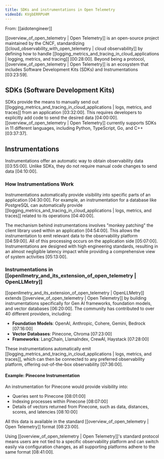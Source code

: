 ```yaml
---
title: SDKs and instrumentations in Open Telemetry
videoId: KVgbERRPU4M
---
```


From: [[aidotengineer]] <br/> 

[[overview_of_open_telemetry | Open Telemetry]] is an open-source project maintained by the CNCF, standardizing [[cloud_observability_with_open_telemetry | cloud observability]] by defining how to handle [[logging_metrics_and_tracing_in_cloud_applications | logging, metrics, and tracing]] <a class="yt-timestamp" data-t="00:28:00">[00:28:00]</a>. Beyond being a protocol, [[overview_of_open_telemetry | Open Telemetry]] is an ecosystem that includes Software Development Kits (SDKs) and Instrumentations <a class="yt-timestamp" data-t="03:23:59">[03:23:59]</a>.

## SDKs (Software Development Kits)

SDKs provide the means to manually send out [[logging_metrics_and_tracing_in_cloud_applications | logs, metrics, and traces]] from an application <a class="yt-timestamp" data-t="03:32:00">[03:32:00]</a>. This requires developers to explicitly add code to send the desired data <a class="yt-timestamp" data-t="04:00:00">[04:00:00]</a>. [[overview_of_open_telemetry | Open Telemetry]] currently supports SDKs in 11 different languages, including Python, TypeScript, Go, and C++ <a class="yt-timestamp" data-t="03:37:37">[03:37:37]</a>.

## Instrumentations

Instrumentations offer an automatic way to obtain observability data <a class="yt-timestamp" data-t="03:55:00">[03:55:00]</a>. Unlike SDKs, they do not require manual code changes to send data <a class="yt-timestamp" data-t="04:10:00">[04:10:00]</a>.

### How Instrumentations Work
Instrumentations automatically provide visibility into specific parts of an application <a class="yt-timestamp" data-t="04:30:00">[04:30:00]</a>. For example, an instrumentation for a database like PostgreSQL can automatically provide [[logging_metrics_and_tracing_in_cloud_applications | logs, metrics, and traces]] related to its operations <a class="yt-timestamp" data-t="04:40:00">[04:40:00]</a>.

The mechanism behind instrumentations involves "monkey patching" the client library used within an application <a class="yt-timestamp" data-t="04:54:00">[04:54:00]</a>. This allows the instrumentation to emit relevant data to the observability platform <a class="yt-timestamp" data-t="04:59:00">[04:59:00]</a>. All of this processing occurs on the application side <a class="yt-timestamp" data-t="05:07:00">[05:07:00]</a>. Instrumentations are designed with high engineering standards, resulting in an almost negligible latency impact while providing a comprehensive view of system activities <a class="yt-timestamp" data-t="05:13:00">[05:13:00]</a>.

### Instrumentations in [[openllmetry_and_its_extension_of_open_telemetry | OpenLLMetry]]
[[openllmetry_and_its_extension_of_open_telemetry | OpenLLMetry]] extends [[overview_of_open_telemetry | Open Telemetry]] by building instrumentations specifically for Gen AI frameworks, foundation models, and vector databases <a class="yt-timestamp" data-t="06:20:00">[06:20:00]</a>. The community has contributed to over 40 different providers, including:
*   **Foundation Models**: OpenAI, Anthropic, Cohere, Gemini, Bedrock <a class="yt-timestamp" data-t="07:16:00">[07:16:00]</a>
*   **Vector Databases**: Pinecone, Chroma <a class="yt-timestamp" data-t="07:23:00">[07:23:00]</a>
*   **Frameworks**: LangChain, LlamaIndex, CrewAI, Haystack <a class="yt-timestamp" data-t="07:28:00">[07:28:00]</a>

These instrumentations automatically emit [[logging_metrics_and_tracing_in_cloud_applications | logs, metrics, and traces]], which can then be connected to any preferred observability platform, offering out-of-the-box observability <a class="yt-timestamp" data-t="07:36:00">[07:36:00]</a>.

#### Example: Pinecone Instrumentation
An instrumentation for Pinecone would provide visibility into:
*   Queries sent to Pinecone <a class="yt-timestamp" data-t="08:01:00">[08:01:00]</a>
*   Indexing processes within Pinecone <a class="yt-timestamp" data-t="08:07:00">[08:07:00]</a>
*   Details of vectors returned from Pinecone, such as data, distances, scores, and latencies <a class="yt-timestamp" data-t="08:10:00">[08:10:00]</a>

All this data is available in the standard [[overview_of_open_telemetry | Open Telemetry]] format <a class="yt-timestamp" data-t="08:23:00">[08:23:00]</a>.

Using [[overview_of_open_telemetry | Open Telemetry]]'s standard protocol means users are not tied to a specific observability platform and can switch easily via configuration changes, as all supporting platforms adhere to the same format <a class="yt-timestamp" data-t="08:41:00">[08:41:00]</a>.